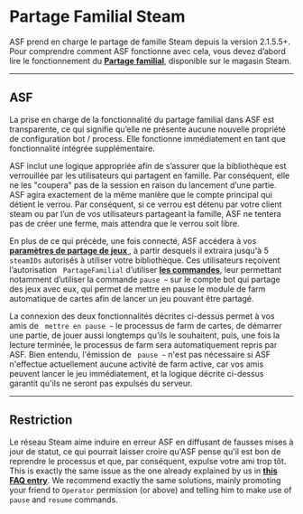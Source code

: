 # Partage Familial Steam

ASF prend en charge le partage de famille Steam depuis la version 2.1.5.5+. Pour comprendre comment ASF fonctionne avec cela, vous devez d’abord lire le fonctionnement du **[Partage familial](https://store.steampowered.com/promotion/familysharing)**, disponible sur le magasin Steam.

* * *

## ASF

La prise en charge de la fonctionnalité du partage familial dans ASF est transparente, ce qui signifie qu’elle ne présente aucune nouvelle propriété de configuration bot / process. Elle fonctionne immédiatement en tant que fonctionnalité intégrée supplémentaire.

ASF inclut une logique appropriée afin de s’assurer que la bibliothèque est verrouillée par les utilisateurs qui partagent en famille. Par conséquent, elle ne les "coupera" pas de la session en raison du lancement d’une partie. ASF agira exactement de la même manière que le compte principal qui détient le verrou. Par conséquent, si ce verrou est détenu par votre client steam ou par l’un de vos utilisateurs partageant la famille, ASF ne tentera pas de créer une ferme, mais attendra que le verrou soit libre.

En plus de ce qui précède, une fois connecté, ASF accédera à vos **[ paramètres de partage de jeux ](https://store.steampowered.com/account/managedevices)**, à partir desquels il extraira jusqu'à 5 ` steamIDs ` autorisés à utiliser votre bibliothèque. Ces utilisateurs reçoivent l’autorisation ` PartageFamilial` d’utiliser **[les commandes](https://github.com/JustArchiNET/ArchiSteamFarm/wiki/Commands)**, leur permettant notamment d’utiliser la commande ` pause ~ ` sur le compte bot qui partage des jeux avec eux, qui permet de mettre en pause le module de farm automatique de cartes afin de lancer un jeu pouvant être partagé.

La connexion des deux fonctionnalités décrites ci-dessus permet à vos amis de ` mettre en pause ~` le processus de farm de cartes, de démarrer une partie, de jouer aussi longtemps qu’ils le souhaitent, puis, une fois la lecture terminée, le processus de farm sera automatiquement repris par ASF. Bien entendu, l'émission de ` pause ~` n'est pas nécessaire si ASF n'effectue actuellement aucune activité de farm active, car vos amis peuvent lancer le jeu immédiatement, et la logique décrite ci-dessus garantit qu'ils ne seront pas expulsés du serveur.

* * *

## Restriction

Le réseau Steam aime induire en erreur ASF en diffusant de fausses mises à jour de statut, ce qui pourrait laisser croire qu'ASF pense qu'il est bon de reprendre le processus et que, par conséquent, expulse votre ami trop tôt. This is exactly the same issue as the one already explained by us in **[this FAQ entry](https://github.com/JustArchiNET/ArchiSteamFarm/wiki/FAQ#asf-is-kicking-my-steam-client-session-while-im-playing--this-account-is-logged-on-another-pc)**. We recommend exactly the same solutions, mainly promoting your friend to `Operator` permission (or above) and telling him to make use of `pause` and `resume` commands.